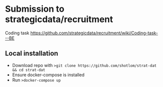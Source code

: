 #  Submission to strategicdata/recruitment

Coding task https://github.com/strategicdata/recruitment/wiki/Coding-task---BE

## Local installation

* Download repo with ```>git clone https://github.com/shotlom/strat-dat && cd strat-dat```
* Ensure docker-compose is installed
* Run ```>docker-compose up```
